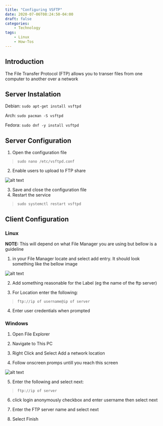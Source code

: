 ```yaml
---
title: "Configuring VSFTP"
date: 2020-07-06T08:24:50-04:00
draft: false
categories:
    - Technology
tags:
    - Linux
    - How-Tos
---
```


## Introduction
The File Transfer Protocol (FTP) allows you to transer files from one computer to another over a network

## Server Instalation
Debian: `sudo apt-get install vsftpd`

Arch: `sudo pacman -S vsftpd`

Fedora: `sudo dnf -y install vsftpd`

## Server Configuration
1. Open the configuration file
> `sudo nano /etc/vsftpd.conf`

2. Enable users to upload to FTP share

[test]:/post/2020/images/configuringVSFTPD/writeenable.png
![alt text][test]

3. Save and close the configuration file
4. Restart the service
> `sudo systemctl restart vsftpd`

## Client Configuration

### Linux
__NOTE:__ This will depend on what File Manager you are using but bellow is a guideline
1. in your File Manager locate and select add entry. It should look something like the bellow image

[image]:/post/2020/images/configuringSMB/SMBConnectLinux.png
![alt text][image]

2. Add something reasonable for the Label (eg the name of the ftp server)

3. For Location enter the following:
> `ftp://ip of username@ip of server`

4. Enter user credentials when prompted

### Windows
1. Open File Explorer

2. Navigate to This PC

3. Right Click and Select Add a network location

4. Follow onscreen promps untill you reach this screen

[Windows]:/post/2020/images/configuringSMB/SMBConnectWindows.png
![alt text][Windows]

5. Enter the following and select next:
> `ftp://ip of server`

6. click login anonymously checkbox and enter username then select next

7. Enter the FTP server name and select next

8. Select Finish
